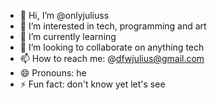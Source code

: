 - 👋 Hi, I’m @onlyjuliuss
- 👀 I’m interested in tech, programming and art
- 🌱 I’m currently learning 
- 💞️ I’m looking to collaborate on anything tech
- 📫 How to reach me: @dfwjulius@gmail.com 
- 😄 Pronouns: he 
- ⚡ Fun fact: don't know yet let's see

<!---
onlyjuliuss/onlyjuliuss is a ✨ special ✨ repository because its `README.md` (this file) appears on your GitHub profile.
You can click the Preview link to take a look at your changes.
--->
